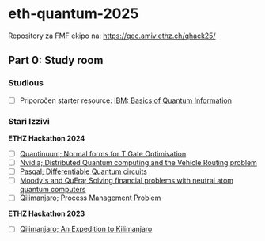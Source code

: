 # eth-quantum-2025

Repository za FMF ekipo na:
https://qec.amiv.ethz.ch/qhack25/

## Part 0: Study room

### Studious

- [ ] Priporočen starter resource: [IBM: Basics of Quantum Information](https://learning.quantum.ibm.com/course/basics-of-quantum-information/single-systems)

### Stari Izzivi
**ETHZ Hackathon 2024**
- [ ] [Quantinuum; Normal forms for T Gate Optimisation](https://github.com/CQCL/ethz-hack-24)
- [ ] [Nvidia; Distributed Quantum computing and the Vehicle Routing problem](https://github.com/MauriceDHanisch/ethz_qhack_24/tree/main)
- [ ] [Pasqal; Differentiable Quantum circuits](https://github.com/pasqal-io/eth_quantum_2024/tree/main)
- [ ] [Moody's and QuEra; Solving financial problems with neutral atom quantum computers](https://www.moodys.com/web/en/us/insights/quantum/moodys-quera-computing-at-eth-zurich-quantum-hackathon.html)
- [ ] [Qilimanjaro; Process Management Problem](https://github.com/qilimanjaro-tech/ETH-HACKATHON-2024)

**ETHZ Hackathon 2023**
- [ ] [Qilimanjaro; An Expedition to Kilimanjaro](https://github.com/djam2608/ETH-HACKATHON-2023)
